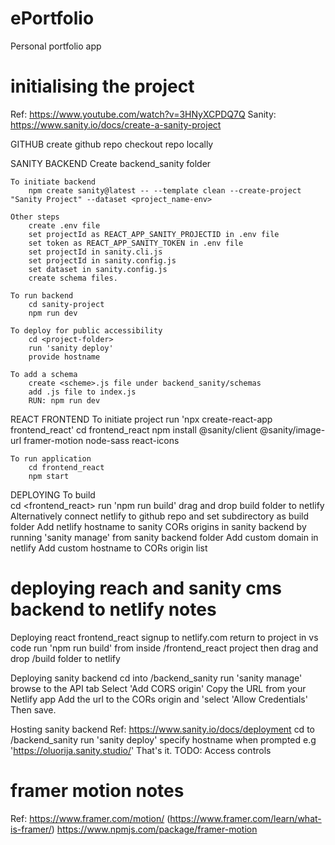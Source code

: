 # ePortfolio
Personal portfolio app

# initialising the project
Ref: https://www.youtube.com/watch?v=3HNyXCPDQ7Q
Sanity: https://www.sanity.io/docs/create-a-sanity-project

GITHUB
    create github repo
    checkout repo locally

SANITY BACKEND
    Create backend_sanity folder

    To initiate backend
        npm create sanity@latest -- --template clean --create-project "Sanity Project" --dataset <project_name-env>

    Other steps
        create .env file
        set projectId as REACT_APP_SANITY_PROJECTID in .env file
        set token as REACT_APP_SANITY_TOKEN in .env file
        set projectId in sanity.cli.js
        set projectId in sanity.config.js
        set dataset in sanity.config.js
        create schema files.

    To run backend
        cd sanity-project
        npm run dev

    To deploy for public accessibility
        cd <project-folder>
        run 'sanity deploy'
        provide hostname    

    To add a schema
        create <scheme>.js file under backend_sanity/schemas
        add .js file to index.js
        RUN: npm run dev


REACT FRONTEND
    To initiate project
        run 'npx create-react-app frontend_react'
        cd frontend_react
        npm install @sanity/client @sanity/image-url framer-motion node-sass react-icons    

    To run application
        cd frontend_react
        npm start


DEPLOYING
    To build     
        cd <frontend_react>
        run 'npm run build'
        drag and drop build folder to netlify
            Alternatively connect netlify to github repo and set subdirectory as build folder
        Add netlify hostname to sanity CORs origins in sanity backend by running 'sanity manage' from sanity backend folder
        Add custom domain in netlify
        Add custom hostname to CORs origin list

# deploying reach and sanity cms backend to netlify notes
Deploying react frontend_react
    signup to netlify.com
    return to project in vs code
    run 'npm run build' from inside /frontend_react project
    then drag and drop /build folder to netlify


Deploying sanity backend
    cd into /backend_sanity
    run 'sanity manage'
    browse to the API tab
    Select 'Add CORS origin'
    Copy the URL from your Netlify app
    Add the url to the CORs origin 
    and 'select 'Allow Credentials'
    Then save.


Hosting sanity backend
    Ref: https://www.sanity.io/docs/deployment
    cd to /backend_sanity
    run 'sanity deploy'
    specify hostname when prompted e.g 'https://oluorija.sanity.studio/'
    That's it.
    TODO: Access controls

# framer motion notes
Ref:
https://www.framer.com/motion/ (https://www.framer.com/learn/what-is-framer/)
https://www.npmjs.com/package/framer-motion
